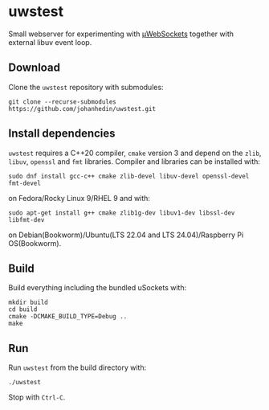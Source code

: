 # uwstest
Small webserver for experimenting with [µWebSockets](https://github.com/uNetworking/uWebSockets)
together with external libuv event loop.

## Download
Clone the `uwstest` repository with submodules:

```console
git clone --recurse-submodules https://github.com/johanhedin/uwstest.git
```

## Install dependencies
`uwstest` requires a C++20 compiler, `cmake` version 3 and depend on the `zlib`,
`libuv`, `openssl` and `fmt` libraries. Compiler and libraries can be installed
with:

```console
sudo dnf install gcc-c++ cmake zlib-devel libuv-devel openssl-devel fmt-devel
```

on Fedora/Rocky Linux 9/RHEL 9 and with:

```console
sudo apt-get install g++ cmake zlib1g-dev libuv1-dev libssl-dev libfmt-dev
```

on Debian(Bookworm)/Ubuntu(LTS 22.04 and LTS 24.04)/Raspberry Pi OS(Bookworm).


## Build
Build everything including the bundled uSockets with:

```console
mkdir build
cd build
cmake -DCMAKE_BUILD_TYPE=Debug ..
make
```


## Run
Run `uwstest` from the build directory with:

```console
./uwstest
```

Stop with `Ctrl-C`.
